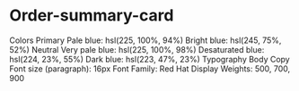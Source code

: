 # Order-summary-card

Colors
  Primary
  Pale blue: hsl(225, 100%, 94%)
  Bright blue: hsl(245, 75%, 52%)
Neutral
  Very pale blue: hsl(225, 100%, 98%)
  Desaturated blue: hsl(224, 23%, 55%)
  Dark blue: hsl(223, 47%, 23%)
Typography
Body Copy
  Font size (paragraph): 16px
Font
  Family: Red Hat Display
  Weights: 500, 700, 900
